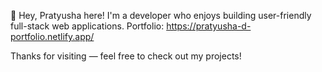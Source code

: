 👋 Hey, Pratyusha here! I'm a developer who enjoys building user-friendly full-stack web applications.
Portfolio: https://pratyusha-d-portfolio.netlify.app/

Thanks for visiting — feel free to check out my projects!

<!---
pratyusha-ds/pratyusha-ds is a ✨ special ✨ repository because its `README.md` (this file) appears on your GitHub profile.
You can click the Preview link to take a look at your changes.
--->
